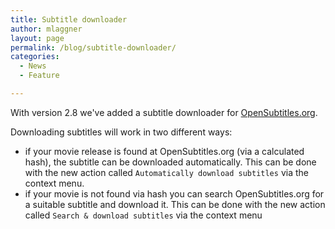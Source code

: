 ```yaml
---
title: Subtitle downloader
author: mlaggner
layout: page
permalink: /blog/subtitle-downloader/
categories:
  - News
  - Feature

---
```

With version 2.8 we've added a subtitle downloader for [OpenSubtitles.org](http://www.opensubtitles.org).

Downloading subtitles will work in two different ways:

* if your movie release is found at OpenSubtitles.org (via a calculated hash), the subtitle can be downloaded automatically. This can be done with the new action called `Automatically download subtitles` via the context menu.
* if your movie is not found via hash you can search OpenSubtitles.org for a suitable subtitle and download it. This can be done with the new action called `Search & download subtitles` via the context menu
